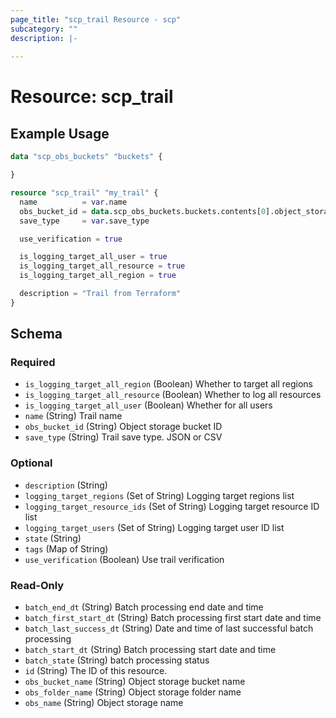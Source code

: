 ```yaml
---
page_title: "scp_trail Resource - scp"
subcategory: ""
description: |-
  
---
```


# Resource: scp_trail




## Example Usage

```terraform
data "scp_obs_buckets" "buckets" {

}

resource "scp_trail" "my_trail" {
  name          = var.name
  obs_bucket_id = data.scp_obs_buckets.buckets.contents[0].object_storage_bucket_id
  save_type     = var.save_type

  use_verification = true

  is_logging_target_all_user = true
  is_logging_target_all_resource = true
  is_logging_target_all_region = true

  description = "Trail from Terraform"
}
```

<!-- schema generated by tfplugindocs -->
## Schema

### Required

- `is_logging_target_all_region` (Boolean) Whether to target all regions
- `is_logging_target_all_resource` (Boolean) Whether to log all resources
- `is_logging_target_all_user` (Boolean) Whether for all users
- `name` (String) Trail name
- `obs_bucket_id` (String) Object storage bucket ID
- `save_type` (String) Trail save type. JSON or CSV

### Optional

- `description` (String)
- `logging_target_regions` (Set of String) Logging target regions list
- `logging_target_resource_ids` (Set of String) Logging target resource ID list
- `logging_target_users` (Set of String) Logging target user ID list
- `state` (String)
- `tags` (Map of String)
- `use_verification` (Boolean) Use trail verification

### Read-Only

- `batch_end_dt` (String) Batch processing end date and time
- `batch_first_start_dt` (String) Batch processing first start date and time
- `batch_last_success_dt` (String) Date and time of last successful batch processing
- `batch_start_dt` (String) Batch processing start date and time
- `batch_state` (String) batch processing status
- `id` (String) The ID of this resource.
- `obs_bucket_name` (String) Object storage bucket name
- `obs_folder_name` (String) Object storage folder name
- `obs_name` (String) Object storage name
